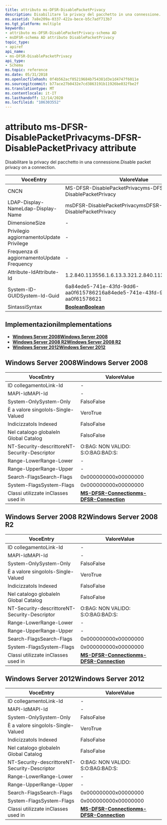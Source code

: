 ```yaml
---
title: attributo ms-DFSR-DisablePacketPrivacy
description: Disabilitare la privacy del pacchetto in una connessione.
ms.assetid: 7a8e209a-0337-422a-bece-b5c7adf713b7
ms.tgt_platform: multiple
keywords:
- attributo ms-DFSR-DisablePacketPrivacy-schema AD
- msDFSR-schema AD attributo DisablePacketPrivacy
topic_type:
- apiref
api_name:
- ms-DFSR-DisablePacketPrivacy
api_type:
- Schema
ms.topic: reference
ms.date: 05/31/2018
ms.openlocfilehash: 0f4b562acf05219684b754381d3e1d4747f6011e
ms.sourcegitcommit: b77ace27b0432e7cd3863191b11926be032fbe2f
ms.translationtype: MT
ms.contentlocale: it-IT
ms.lasthandoff: 12/14/2020
ms.locfileid: "106303552"
---
```

# <a name="ms-dfsr-disablepacketprivacy-attribute"></a><span data-ttu-id="0c309-105">attributo ms-DFSR-DisablePacketPrivacy</span><span class="sxs-lookup"><span data-stu-id="0c309-105">ms-DFSR-DisablePacketPrivacy attribute</span></span>

<span data-ttu-id="0c309-106">Disabilitare la privacy del pacchetto in una connessione.</span><span class="sxs-lookup"><span data-stu-id="0c309-106">Disable packet privacy on a connection.</span></span>



| <span data-ttu-id="0c309-107">Voce</span><span class="sxs-lookup"><span data-stu-id="0c309-107">Entry</span></span> | <span data-ttu-id="0c309-108">Valore</span><span class="sxs-lookup"><span data-stu-id="0c309-108">Value</span></span> |
|-------------------|--------------------------------------|
| <span data-ttu-id="0c309-109">CN</span><span class="sxs-lookup"><span data-stu-id="0c309-109">CN</span></span>                | <span data-ttu-id="0c309-110">MS-DFSR-DisablePacketPrivacy</span><span class="sxs-lookup"><span data-stu-id="0c309-110">ms-DFSR-DisablePacketPrivacy</span></span>         |
| <span data-ttu-id="0c309-111">LDAP-Display-Name</span><span class="sxs-lookup"><span data-stu-id="0c309-111">Ldap-Display-Name</span></span> | <span data-ttu-id="0c309-112">msDFSR-DisablePacketPrivacy</span><span class="sxs-lookup"><span data-stu-id="0c309-112">msDFSR-DisablePacketPrivacy</span></span>          |
| <span data-ttu-id="0c309-113">Dimensione</span><span class="sxs-lookup"><span data-stu-id="0c309-113">Size</span></span>              | \-                                   |
| <span data-ttu-id="0c309-114">Privilegio aggiornamento</span><span class="sxs-lookup"><span data-stu-id="0c309-114">Update Privilege</span></span>  | \-                                   |
| <span data-ttu-id="0c309-115">Frequenza di aggiornamento</span><span class="sxs-lookup"><span data-stu-id="0c309-115">Update Frequency</span></span>  | \-                                   |
| <span data-ttu-id="0c309-116">Attribute-Id</span><span class="sxs-lookup"><span data-stu-id="0c309-116">Attribute-Id</span></span>      | <span data-ttu-id="0c309-117">1.2.840.113556.1.6.13.3.32</span><span class="sxs-lookup"><span data-stu-id="0c309-117">1.2.840.113556.1.6.13.3.32</span></span>           |
| <span data-ttu-id="0c309-118">System-ID-GUID</span><span class="sxs-lookup"><span data-stu-id="0c309-118">System-Id-Guid</span></span>    | <span data-ttu-id="0c309-119">6a84ede5-741e-43fd-9dd6-aa0f61578621</span><span class="sxs-lookup"><span data-stu-id="0c309-119">6a84ede5-741e-43fd-9dd6-aa0f61578621</span></span> |
| <span data-ttu-id="0c309-120">Sintassi</span><span class="sxs-lookup"><span data-stu-id="0c309-120">Syntax</span></span>            | [<span data-ttu-id="0c309-121">**Boolean**</span><span class="sxs-lookup"><span data-stu-id="0c309-121">**Boolean**</span></span>](s-boolean.md)         |



## <a name="implementations"></a><span data-ttu-id="0c309-122">Implementazioni</span><span class="sxs-lookup"><span data-stu-id="0c309-122">Implementations</span></span>

-   [<span data-ttu-id="0c309-123">**Windows Server 2008**</span><span class="sxs-lookup"><span data-stu-id="0c309-123">**Windows Server 2008**</span></span>](#windows-server-2008)
-   [<span data-ttu-id="0c309-124">**Windows Server 2008 R2**</span><span class="sxs-lookup"><span data-stu-id="0c309-124">**Windows Server 2008 R2**</span></span>](#windows-server-2008-r2)
-   [<span data-ttu-id="0c309-125">**Windows Server 2012**</span><span class="sxs-lookup"><span data-stu-id="0c309-125">**Windows Server 2012**</span></span>](#windows-server-2012)

## <a name="windows-server-2008"></a><span data-ttu-id="0c309-126">Windows Server 2008</span><span class="sxs-lookup"><span data-stu-id="0c309-126">Windows Server 2008</span></span>



| <span data-ttu-id="0c309-127">Voce</span><span class="sxs-lookup"><span data-stu-id="0c309-127">Entry</span></span> | <span data-ttu-id="0c309-128">Valore</span><span class="sxs-lookup"><span data-stu-id="0c309-128">Value</span></span> |
|------------------------|--------------------------------------------------------------|
| <span data-ttu-id="0c309-129">ID collegamento</span><span class="sxs-lookup"><span data-stu-id="0c309-129">Link-Id</span></span>                | \-                                                           |
| <span data-ttu-id="0c309-130">MAPI-Id</span><span class="sxs-lookup"><span data-stu-id="0c309-130">MAPI-Id</span></span>                | \-                                                           |
| <span data-ttu-id="0c309-131">System-Only</span><span class="sxs-lookup"><span data-stu-id="0c309-131">System-Only</span></span>            | <span data-ttu-id="0c309-132">Falso</span><span class="sxs-lookup"><span data-stu-id="0c309-132">False</span></span>                                                        |
| <span data-ttu-id="0c309-133">È a valore singolo</span><span class="sxs-lookup"><span data-stu-id="0c309-133">Is-Single-Valued</span></span>       | <span data-ttu-id="0c309-134">Vero</span><span class="sxs-lookup"><span data-stu-id="0c309-134">True</span></span>                                                         |
| <span data-ttu-id="0c309-135">Indicizzato</span><span class="sxs-lookup"><span data-stu-id="0c309-135">Is Indexed</span></span>             | <span data-ttu-id="0c309-136">Falso</span><span class="sxs-lookup"><span data-stu-id="0c309-136">False</span></span>                                                        |
| <span data-ttu-id="0c309-137">Nel catalogo globale</span><span class="sxs-lookup"><span data-stu-id="0c309-137">In Global Catalog</span></span>      | <span data-ttu-id="0c309-138">Falso</span><span class="sxs-lookup"><span data-stu-id="0c309-138">False</span></span>                                                        |
| <span data-ttu-id="0c309-139">NT-Security-descrittore</span><span class="sxs-lookup"><span data-stu-id="0c309-139">NT-Security-Descriptor</span></span> | <span data-ttu-id="0c309-140">O:BAG: NON VALIDO: S:</span><span class="sxs-lookup"><span data-stu-id="0c309-140">O:BAG:BAD:S:</span></span>                                                 |
| <span data-ttu-id="0c309-141">Range-Lower</span><span class="sxs-lookup"><span data-stu-id="0c309-141">Range-Lower</span></span>            | \-                                                           |
| <span data-ttu-id="0c309-142">Range-Upper</span><span class="sxs-lookup"><span data-stu-id="0c309-142">Range-Upper</span></span>            | \-                                                           |
| <span data-ttu-id="0c309-143">Search-Flags</span><span class="sxs-lookup"><span data-stu-id="0c309-143">Search-Flags</span></span>           | <span data-ttu-id="0c309-144">0x00000000</span><span class="sxs-lookup"><span data-stu-id="0c309-144">0x00000000</span></span>                                                   |
| <span data-ttu-id="0c309-145">System-Flags</span><span class="sxs-lookup"><span data-stu-id="0c309-145">System-Flags</span></span>           | <span data-ttu-id="0c309-146">0x00000000</span><span class="sxs-lookup"><span data-stu-id="0c309-146">0x00000000</span></span>                                                   |
| <span data-ttu-id="0c309-147">Classi utilizzate in</span><span class="sxs-lookup"><span data-stu-id="0c309-147">Classes used in</span></span>        | [<span data-ttu-id="0c309-148">**MS-DFSR-Connection**</span><span class="sxs-lookup"><span data-stu-id="0c309-148">**ms-DFSR-Connection**</span></span>](c-msdfsr-connection.md)<br/> |



## <a name="windows-server-2008-r2"></a><span data-ttu-id="0c309-149">Windows Server 2008 R2</span><span class="sxs-lookup"><span data-stu-id="0c309-149">Windows Server 2008 R2</span></span>



| <span data-ttu-id="0c309-150">Voce</span><span class="sxs-lookup"><span data-stu-id="0c309-150">Entry</span></span> | <span data-ttu-id="0c309-151">Valore</span><span class="sxs-lookup"><span data-stu-id="0c309-151">Value</span></span> |
|------------------------|--------------------------------------------------------------|
| <span data-ttu-id="0c309-152">ID collegamento</span><span class="sxs-lookup"><span data-stu-id="0c309-152">Link-Id</span></span>                | \-                                                           |
| <span data-ttu-id="0c309-153">MAPI-Id</span><span class="sxs-lookup"><span data-stu-id="0c309-153">MAPI-Id</span></span>                | \-                                                           |
| <span data-ttu-id="0c309-154">System-Only</span><span class="sxs-lookup"><span data-stu-id="0c309-154">System-Only</span></span>            | <span data-ttu-id="0c309-155">Falso</span><span class="sxs-lookup"><span data-stu-id="0c309-155">False</span></span>                                                        |
| <span data-ttu-id="0c309-156">È a valore singolo</span><span class="sxs-lookup"><span data-stu-id="0c309-156">Is-Single-Valued</span></span>       | <span data-ttu-id="0c309-157">Vero</span><span class="sxs-lookup"><span data-stu-id="0c309-157">True</span></span>                                                         |
| <span data-ttu-id="0c309-158">Indicizzato</span><span class="sxs-lookup"><span data-stu-id="0c309-158">Is Indexed</span></span>             | <span data-ttu-id="0c309-159">Falso</span><span class="sxs-lookup"><span data-stu-id="0c309-159">False</span></span>                                                        |
| <span data-ttu-id="0c309-160">Nel catalogo globale</span><span class="sxs-lookup"><span data-stu-id="0c309-160">In Global Catalog</span></span>      | <span data-ttu-id="0c309-161">Falso</span><span class="sxs-lookup"><span data-stu-id="0c309-161">False</span></span>                                                        |
| <span data-ttu-id="0c309-162">NT-Security-descrittore</span><span class="sxs-lookup"><span data-stu-id="0c309-162">NT-Security-Descriptor</span></span> | <span data-ttu-id="0c309-163">O:BAG: NON VALIDO: S:</span><span class="sxs-lookup"><span data-stu-id="0c309-163">O:BAG:BAD:S:</span></span>                                                 |
| <span data-ttu-id="0c309-164">Range-Lower</span><span class="sxs-lookup"><span data-stu-id="0c309-164">Range-Lower</span></span>            | \-                                                           |
| <span data-ttu-id="0c309-165">Range-Upper</span><span class="sxs-lookup"><span data-stu-id="0c309-165">Range-Upper</span></span>            | \-                                                           |
| <span data-ttu-id="0c309-166">Search-Flags</span><span class="sxs-lookup"><span data-stu-id="0c309-166">Search-Flags</span></span>           | <span data-ttu-id="0c309-167">0x00000000</span><span class="sxs-lookup"><span data-stu-id="0c309-167">0x00000000</span></span>                                                   |
| <span data-ttu-id="0c309-168">System-Flags</span><span class="sxs-lookup"><span data-stu-id="0c309-168">System-Flags</span></span>           | <span data-ttu-id="0c309-169">0x00000000</span><span class="sxs-lookup"><span data-stu-id="0c309-169">0x00000000</span></span>                                                   |
| <span data-ttu-id="0c309-170">Classi utilizzate in</span><span class="sxs-lookup"><span data-stu-id="0c309-170">Classes used in</span></span>        | [<span data-ttu-id="0c309-171">**MS-DFSR-Connection**</span><span class="sxs-lookup"><span data-stu-id="0c309-171">**ms-DFSR-Connection**</span></span>](c-msdfsr-connection.md)<br/> |



## <a name="windows-server-2012"></a><span data-ttu-id="0c309-172">Windows Server 2012</span><span class="sxs-lookup"><span data-stu-id="0c309-172">Windows Server 2012</span></span>



| <span data-ttu-id="0c309-173">Voce</span><span class="sxs-lookup"><span data-stu-id="0c309-173">Entry</span></span> | <span data-ttu-id="0c309-174">Valore</span><span class="sxs-lookup"><span data-stu-id="0c309-174">Value</span></span> |
|------------------------|--------------------------------------------------------------|
| <span data-ttu-id="0c309-175">ID collegamento</span><span class="sxs-lookup"><span data-stu-id="0c309-175">Link-Id</span></span>                | \-                                                           |
| <span data-ttu-id="0c309-176">MAPI-Id</span><span class="sxs-lookup"><span data-stu-id="0c309-176">MAPI-Id</span></span>                | \-                                                           |
| <span data-ttu-id="0c309-177">System-Only</span><span class="sxs-lookup"><span data-stu-id="0c309-177">System-Only</span></span>            | <span data-ttu-id="0c309-178">Falso</span><span class="sxs-lookup"><span data-stu-id="0c309-178">False</span></span>                                                        |
| <span data-ttu-id="0c309-179">È a valore singolo</span><span class="sxs-lookup"><span data-stu-id="0c309-179">Is-Single-Valued</span></span>       | <span data-ttu-id="0c309-180">Vero</span><span class="sxs-lookup"><span data-stu-id="0c309-180">True</span></span>                                                         |
| <span data-ttu-id="0c309-181">Indicizzato</span><span class="sxs-lookup"><span data-stu-id="0c309-181">Is Indexed</span></span>             | <span data-ttu-id="0c309-182">Falso</span><span class="sxs-lookup"><span data-stu-id="0c309-182">False</span></span>                                                        |
| <span data-ttu-id="0c309-183">Nel catalogo globale</span><span class="sxs-lookup"><span data-stu-id="0c309-183">In Global Catalog</span></span>      | <span data-ttu-id="0c309-184">Falso</span><span class="sxs-lookup"><span data-stu-id="0c309-184">False</span></span>                                                        |
| <span data-ttu-id="0c309-185">NT-Security-descrittore</span><span class="sxs-lookup"><span data-stu-id="0c309-185">NT-Security-Descriptor</span></span> | <span data-ttu-id="0c309-186">O:BAG: NON VALIDO: S:</span><span class="sxs-lookup"><span data-stu-id="0c309-186">O:BAG:BAD:S:</span></span>                                                 |
| <span data-ttu-id="0c309-187">Range-Lower</span><span class="sxs-lookup"><span data-stu-id="0c309-187">Range-Lower</span></span>            | \-                                                           |
| <span data-ttu-id="0c309-188">Range-Upper</span><span class="sxs-lookup"><span data-stu-id="0c309-188">Range-Upper</span></span>            | \-                                                           |
| <span data-ttu-id="0c309-189">Search-Flags</span><span class="sxs-lookup"><span data-stu-id="0c309-189">Search-Flags</span></span>           | <span data-ttu-id="0c309-190">0x00000000</span><span class="sxs-lookup"><span data-stu-id="0c309-190">0x00000000</span></span>                                                   |
| <span data-ttu-id="0c309-191">System-Flags</span><span class="sxs-lookup"><span data-stu-id="0c309-191">System-Flags</span></span>           | <span data-ttu-id="0c309-192">0x00000000</span><span class="sxs-lookup"><span data-stu-id="0c309-192">0x00000000</span></span>                                                   |
| <span data-ttu-id="0c309-193">Classi utilizzate in</span><span class="sxs-lookup"><span data-stu-id="0c309-193">Classes used in</span></span>        | [<span data-ttu-id="0c309-194">**MS-DFSR-Connection**</span><span class="sxs-lookup"><span data-stu-id="0c309-194">**ms-DFSR-Connection**</span></span>](c-msdfsr-connection.md)<br/> |



 

 





